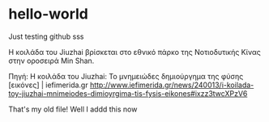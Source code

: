 # hello-world
Just testing github
sss

Η κοιλάδα του Jiuzhai βρίσκεται στο εθνικό πάρκο της Νοτιοδυτικής Κίνας στην οροσειρά Min Shan.

Πηγή: Η κοιλάδα του Jiuzhai: Το μνημειώδες δημιούργημα της φύσης [εικόνες] | iefimerida.gr http://www.iefimerida.gr/news/240013/i-koilada-toy-jiuzhai-mnimeiodes-dimioyrgima-tis-fysis-eikones#ixzz3twcXPzV6

That's my old file! Well I addd this now
